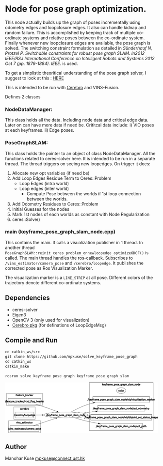 # Node for pose graph optimization.

This node actually builds up the graph of poses incrementally using odometry edges and loopclosure edges.
It also can handle kidnap and random failure. This is accomplished by keeping track of multiple
co-ordinate systems and relative poses between the co-ordinate system. Finally whenever new loopclosure
edges are available, the pose graph is solved. The switching constraint formulation
as detailed in *Sünderhauf N, Protzel P. Switchable constraints for robust pose graph SLAM. In2012 IEEE/RSJ International Conference on Intelligent Robots and Systems 2012 Oct 7 (pp. 1879-1884). IEEE.* is used.

To get a simplistic theoritical understanding of the pose graph solver, I suggest to look at this : [HERE](https://kusemanohar.wordpress.com/2017/04/29/howto-pose-graph-bundle-adjustment/)

This is intended to be run with [Cerebro](https://github.com/mpkuse/cerebro) and VINS-Fusion.

Defines 2 classes
### NodeDataManager:
This class holds all the data. Including node data and
critical edge data. Later on can have more data if need be.
Crititcal data include: i) VIO poses at each keyframes. ii) Edge poses.

### PoseGraphSLAM:
This class holds the pointer to an object of class NodeDataManager.
All the functions related to ceres-solver here. It is intended to be run in a separate thread.
The thread triggers on seeing new loopedges. On trigger it does:
1. Allocate new opt variables (if need be)
1. Add Loop Edges Residue Term to Ceres::Problem
    - Loop Edges (intra world)
    - Loop edges (inter world)
        - Compute Pose between the worlds if 1st loop connection between the worlds.
1. Add Odometry Residues to Ceres::Problem
1. Initial Guesses for the nodes
1. Mark 1st nodes of each worlds as constant with Node Regularization
1. ceres::Solve()



### main (keyframe_pose_graph_slam_node.cpp)
This contains the main. It calls a visualization publisher in 1 thread. In another thread `PoseGraphSLAM::reinit_ceres_problem_onnewloopedge_optimize6DOF()` is called.
The main thread handles the ros-callback. Subscribes to `/vins_estimator/camera_pose` and `/cerebro/loopedge`.
It publishes the corrected pose as Ros Visualization Marker.

The visualization marker is a `LINE_STRIP` at all pose. Different colors of the trajectory denote
different co-ordinate systems.

## Dependencies
- ceres-solver
- Eigen3
- OpenCV 3 (only used for visualization)
- [Cerebro pkg](https://github.com/mpkuse/cerebro) (for definations of LoopEdgeMsg)

## Compile and Run
```
cd catkin_ws/src
git clone https://github.com/mpkuse/solve_keyframe_pose_graph
cd catkin_ws
catkin_make

rosrun solve_keyframe_pose_graph keyframe_pose_graph_slam
```

![](doc/rosgraph_posegraph_solver.png)

## Author
Manohar Kuse <mpkuse@connect.ust.hk>
